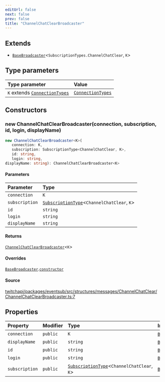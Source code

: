 ```yaml
---
editUrl: false
next: false
prev: false
title: "ChannelChatClearBroadcaster"
---
```


## Extends

- [`BaseBroadcaster`](/api/eventsub/classes/basebroadcaster/)\<`SubscriptionTypes.ChannelChatClear`, `K`\>

## Type parameters

| Type parameter | Value |
| :------ | :------ |
| `K` extends [`ConnectionTypes`](/api/eventsub/type-aliases/connectiontypes/) | [`ConnectionTypes`](/api/eventsub/type-aliases/connectiontypes/) |

## Constructors

### new ChannelChatClearBroadcaster(connection, subscription, id, login, displayName)

```ts
new ChannelChatClearBroadcaster<K>(
   connection: K, 
   subscription: SubscriptionType<ChannelChatClear, K>, 
   id: string, 
   login: string, 
displayName: string): ChannelChatClearBroadcaster<K>
```

#### Parameters

| Parameter | Type |
| :------ | :------ |
| `connection` | `K` |
| `subscription` | [`SubscriptionType`](/api/eventsub/type-aliases/subscriptiontype/)\<`ChannelChatClear`, `K`\> |
| `id` | `string` |
| `login` | `string` |
| `displayName` | `string` |

#### Returns

[`ChannelChatClearBroadcaster`](/api/eventsub/classes/channelchatclearbroadcaster/)\<`K`\>

#### Overrides

[`BaseBroadcaster`](/api/eventsub/classes/basebroadcaster/).[`constructor`](/api/eventsub/classes/basebroadcaster/#constructors)

#### Source

[twitchapi/packages/eventsub/src/structures/messages/ChannelChatClear/ChannelChatClearBroadcaster.ts:7](https://github.com/pablornc/twitchapi//blob/3baa008ac8be1133cbb9253985d5d4cd48b4e780/packages/eventsub/src/structures/messages/ChannelChatClear/ChannelChatClearBroadcaster.ts#L7)

## Properties

| Property | Modifier | Type | Inherited from |
| :------ | :------ | :------ | :------ |
| `connection` | `public` | `K` | [`BaseBroadcaster`](/api/eventsub/classes/basebroadcaster/).`connection` |
| `displayName` | `public` | `string` | [`BaseBroadcaster`](/api/eventsub/classes/basebroadcaster/).`displayName` |
| `id` | `public` | `string` | [`BaseBroadcaster`](/api/eventsub/classes/basebroadcaster/).`id` |
| `login` | `public` | `string` | [`BaseBroadcaster`](/api/eventsub/classes/basebroadcaster/).`login` |
| `subscription` | `public` | [`SubscriptionType`](/api/eventsub/type-aliases/subscriptiontype/)\<`ChannelChatClear`, `K`\> | [`BaseBroadcaster`](/api/eventsub/classes/basebroadcaster/).`subscription` |
